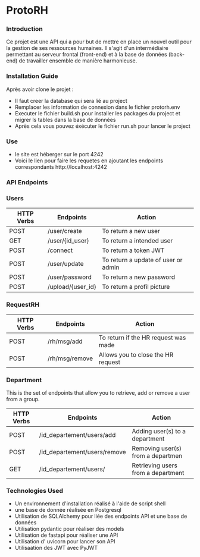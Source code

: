 # ProtoRH

### Introduction 

Ce projet est une API qui a pour but de mettre en place un nouvel outil pour la gestion de ses ressources humaines. Il s'agit d'un intermédiaire permettant au serveur frontal (front-end) et à la base de données (back-end) de travailler ensemble de manière harmonieuse.

### Installation Guide

Après avoir clone le projet :
   * Il faut creer la database qui sera lié au project
   * Remplacer les information de connexion dans le fichier protorh.env
   * Executer le fichier build.sh pour installer les packages du project et migrer ls tables dans la base de données
   * Après cela vous pouvez éxécuter le fichier run.sh pour lancer le project

### Use

   * le site est héberger sur le port 4242
   * Voici le lien pour faire les requetes en ajoutant les endpoints correspondants http://localhost:4242

### API Endpoints

### Users

| HTTP Verbs | Endpoints | Action |
| --- | --- | --- |
| POST | /user/create | To return a new user|
| GET | /user/{id_user} | To return a intended user |
| POST | /connect | To return a token JWT |
| POST | /user/update | To return a update of user or admin |
| POST | /user/password | To return a new password |
| POST | /upload/{user_id} | To return a profil picture |


### RequestRH

| HTTP Verbs | Endpoints | Action |
| --- | --- | --- |
| POST | /rh/msg/add | To return if the HR request was made|
| POST | /rh/msg/remove | Allows you to close the HR request |

### Department 

This is the set of endpoints that allow you to retrieve, add or remove a user from a group.

| HTTP Verbs | Endpoints | Action |
| --- | --- | --- |
| POST | /id_departement/users/add | Adding user(s) to a department|
| POST | /id_departement/users/remove | Removing user(s) from a departmen |
| GET  | /id_departement/users/ | Retrieving users from a department |




### Technologies Used

   * Un environnement d'installation réalisé à l'aide de script shell
   * une base de donnée réalisée en Postgresql
   * Utilisation de SQLAlchemy pour liée des endpoints API et une base de données
   * Utilisation pydantic pour réaliser des models
   * Utilisation de fastapi pour réaliser une API
   * Utilisation d' uvicorn pour lancer son API
   * Utilisaation des JWT avec PyJWT
